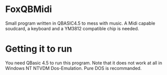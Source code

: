 # FoxQBMidi
Small program written in QBASIC4.5 to mess with music. A Midi capable soudcard, a keyboard and a YM3812 compatible chip is needed.

# Getting it to run
You need QBasic 4.5 to run this program. Note that it does not work at all in Windows NT NTVDM Dos-Emulation. Pure DOS is recommanded.
